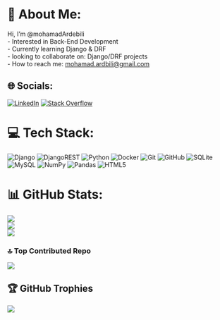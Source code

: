 # 💫 About Me:
Hi, I’m @mohamadArdebili<br>- Interested in Back-End Development<br>- Currently learning Django & DRF<br>- looking to collaborate on: Django/DRF projects<br>- How to reach me: mohamad.ardbili@gmail.com


## 🌐 Socials:
[![LinkedIn](https://img.shields.io/badge/LinkedIn-%230077B5.svg?logo=linkedin&logoColor=white)](https://linkedin.com/in/https://www.linkedin.com/in/mohamad-ardebili-5b24a0224?utm_source=share&utm_campaign=share_via&utm_content=profile&utm_medium=android_app) [![Stack Overflow](https://img.shields.io/badge/-Stackoverflow-FE7A16?logo=stack-overflow&logoColor=white)](https://stackoverflow.com/users/https://stackoverflow.com/users/22325734/mohamad-ardebili) 

# 💻 Tech Stack:
![Django](https://img.shields.io/badge/django-%23092E20.svg?style=flat&logo=django&logoColor=white) ![DjangoREST](https://img.shields.io/badge/DJANGO-REST-ff1709?style=flat&logo=django&logoColor=white&color=ff1709&labelColor=gray) ![Python](https://img.shields.io/badge/python-3670A0?style=flat&logo=python&logoColor=ffdd54) ![Docker](https://img.shields.io/badge/docker-%230db7ed.svg?style=flat&logo=docker&logoColor=white) ![Git](https://img.shields.io/badge/git-%23F05033.svg?style=flat&logo=git&logoColor=white) ![GitHub](https://img.shields.io/badge/github-%23121011.svg?style=flat&logo=github&logoColor=white) ![SQLite](https://img.shields.io/badge/sqlite-%2307405e.svg?style=flat&logo=sqlite&logoColor=white) ![MySQL](https://img.shields.io/badge/mysql-4479A1.svg?style=flat&logo=mysql&logoColor=white) ![NumPy](https://img.shields.io/badge/numpy-%23013243.svg?style=flat&logo=numpy&logoColor=white) ![Pandas](https://img.shields.io/badge/pandas-%23150458.svg?style=flat&logo=pandas&logoColor=white) ![HTML5](https://img.shields.io/badge/html5-%23E34F26.svg?style=flat&logo=html5&logoColor=white)
# 📊 GitHub Stats:
![](https://github-readme-stats.vercel.app/api?username=mohamadArdebili&theme=codeSTACKr&hide_border=false&include_all_commits=true&count_private=true)<br/>
![](https://github-readme-streak-stats.herokuapp.com/?user=mohamadArdebili&theme=codeSTACKr&hide_border=false)<br/>
![](https://github-readme-stats.vercel.app/api/top-langs/?username=mohamadArdebili&theme=codeSTACKr&hide_border=false&include_all_commits=true&count_private=true&layout=compact)

### 🔝 Top Contributed Repo
![](https://github-contributor-stats.vercel.app/api?username=mohamadArdebili&limit=5&theme=gotham&combine_all_yearly_contributions=true)

## 🏆 GitHub Trophies
![](https://github-profile-trophy.vercel.app/?username=mohamadArdebili&theme=moltack&no-frame=true&no-bg=true&margin-w=4)


<!---
mohamadArdebili/mohamadArdebili is a ✨ special ✨ repository because its `README.md` (this file) appears on your GitHub profile.
You can click the Preview link to take a look at your changes.
--->
